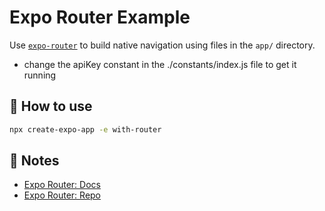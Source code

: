 # Expo Router Example

Use [`expo-router`](https://expo.github.io/router) to build native navigation using files in the `app/` directory.
- change the apiKey constant in the ./constants/index.js file to get it running

## 🚀 How to use

```sh
npx create-expo-app -e with-router
```

## 📝 Notes

- [Expo Router: Docs](https://expo.github.io/router)
- [Expo Router: Repo](https://github.com/expo/router)
